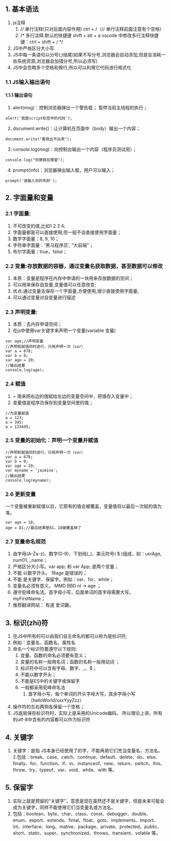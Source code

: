## 1. 基本语法 
1. js注释
   1. // 单行注释(只对后面内容作用) ctrl + /（// 单行注释前面注意有个空格）
   2. /*
      多行注释:默认的快捷键 shift + alt + a
      vscode 中修改多行注释快捷键：ctrl + shift + /
   */
2. JS中严格区分大小写
3. JS中每一条语句以分号(;)结尾(如果不写分号,浏览器会自动添加,但是会消耗一些系统资源,浏览器会加错分号,所以必须写)
4. JS中会忽略多个空格和换行,所以可以利用它代码进行格式化
### 1.1 JS输入输出语句
#### 1.1.1 输出语句
   1. alert(msg)：控制浏览器弹出一个警告框； 暂停当前主线程的执行；
   ```
   alert('我是script标签中的代码');
   ```
   2. document.write()：让计算机在页面中（body）输出一个内容；
   ```
   document.write("看我出不出来");
   ```
   3. console.log(msg)：向控制台输出一个内容（程序员测试用）；
   ```
   console.log("你猜我在哪里");
   ```
   4. prompt(info)：浏览器弹出输入框，用户可以输入；
   ```
   prompt('请输入你的年龄');
   ```
## 2. 字面量和变量
### 2.1 字面量:
   1. 不可改变的值,比如1 2 3 4;
   2. 字面量都是可以直接使用,但一般不会直接使用字面量；
   3. 数字字面量：8, 9, 10；
   4. 字符串字面量：'黑马程序员', "大前端"；
   5. 布尔字面量：true，false；
### 2.2 变量:存放数据的容器，通过变量名获取数据，甚至数据可以修改
   1. 本质：变量是程序在内存中申请的一块用来存放数据的空间；
   1. 可以用来保存自变量,变量值可以任意改变;
   2. 优点:通过变量去保存一个字面量,方便使用,很少直接使用字面量;
   3. 可以通过变量对自变量进行描述
### 2.3 声明变量:
   1. 本质：去内存申请空间；
   2. 在js中使用var关键字来声明一个变量(variable 变量)
   ```
   var age;//声明变量
   //声明和赋值同时进行，只用声明一次（var）
   var a = 678;
   var b = 0;
   var age = 20;
   //输出结果
   console.log(age);
   ```
### 2.4 赋值
   1. = 用来把右边的值赋给左边的变量空间中，把值存入变量中；
   2. 变量值是程序员保存到变量空间里的值；
   ```
   //为变量赋值
   a = 123;
   a = 345;
   a = 133445;
   ```
### 2.5 变量的初始化：声明一个变量并赋值
   ```
   //声明和赋值同时进行，只用声明一次（var）
   var a = 678;
   var b = 0;
   var age = 20;
   var myname = 'jasmine';
   //输出结果
   console.log(myname);
   ```
### 2.6 更新变量
一个变量被重新赋值以后，它原有的值会被覆盖，变量值将以最后一次赋的值为准。
```
var age = 18;
age = 81;//最后结果是81，18被覆盖掉了
```
### 2.7 变量命名规范
   1. 由字母(A-Za-z)、数字(0-9)、下划线(_)、美元符号( $ )组成，如：usrAge, num01, _name；
   2. 严格区分大小写。var app; 和 var App; 是两个变量；
   3. 不能 以数字开头。  18age   是错误的；
   4. 不能 是关键字、保留字。例如：var、for、while；
   5. 变量名必须有意义。 MMD   BBD        nl   →     age  ；
   6. 遵守驼峰命名法。首字母小写，后面单词的首字母需要大写。 myFirstName；
   7. 推荐翻译网站： 有道    爱词霸。
## 3. 标识(zhi)符
1. 在JS中所有的可以由我们自主命名的都可以称为是标识符;
2. 例如：变量名、函数名、属性名
3. 命名一个标识符要遵守以下规则:
   1. 变量、函数的命名必须要有意义；
   2. 变量的名称一般用名词；函数的名称一般用动词 ；
   3. 标识符中可以含有字母、数字、_、$；
   4. 不能以数字开头；
   5. 不能是ES中的关键字或保留字
   6. 一般都采用驼峰命名法
      1. 首字母小写，每个单词的开头字母大写，其余字母小写（helloWorld/xxxYyyZzz）
4. 操作符的左右两侧各保留一个空格；
5. JS底层保存标识符时，实际上是采用的Unicode编码，
所以理论上讲，所有的utf-8中含有的内容都可以作为标识符
## 4. 关键字
1. 关键字：是指 JS本身已经使用了的字，不能再用它们充当变量名、方法名。
2.包括：break、case、catch、continue、default、delete、do、else、finally、for、function、if、in、instanceof、new、return、switch、this、throw、try、typeof、var、void、while、with 等。
## 5. 保留字
1. 实际上就是预留的“关键字”，意思是现在虽然还不是关键字，但是未来可能会成为关键字，同样不能使用它们当变量名或方法名。
2. 包括：boolean、byte、char、class、const、debugger、double、enum、export、extends、fimal、float、goto、implements、import、int、interface、long、mative、package、private、protected、public、short、static、super、synchronized、throws、transient、volatile 等。

